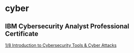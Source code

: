 # cyber

## IBM Cybersecurity Analyst Professional Certificate

[1/8 Introduction to Cybersecurity Tools & Cyber Attacks](https://github.com/odenipinedo/cyber/blob/main/ibm_cybersecurity_analyst_professional_certificate.md)

